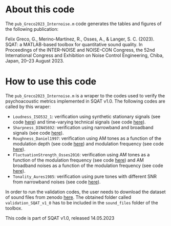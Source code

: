 # About this code

The `pub_Greco2023_Internoise.m` code generates the tables and figures of the following publication:

Felix Greco, G., Merino-Martínez, R., Osses, A., & Langer, S. C. (2023). SQAT: a MATLAB-based toolbox for quantitative sound quality. In Proceedings of the INTER–NOISE and NOISE–CON Congress, the 52nd International Congress and Exhibition on Noise Control Engineering, Chiba, Japan, 20–23 August 2023. 

# How to use this code
The `pub_Greco2023_Internoise.m` is a wraper to the codes used to verify the psychoacoustic metrics implemented in SQAT v1.0. The following codes are called by this wraper:
- `Loudness_ISO532_1`: verification using synthetic stationary signals (see code [here](../../validation/Loudness_ISO532_1/1_synthetic_signals_stationary_loudness)) and time-varying technical signals (see code [here](../../validation/Loudness_ISO532_1/3_technical_signals_time_varying_loudness)).
- `Sharpness_DIN45692`: verification using narrowband and broadband signals (see code [here](../../validation/Sharpness_DIN45692)).
- `Roughness_Daniel1997`: verification using AM tones as a function of the modulation depth (see code [here](../../validation/Roughness_Daniel1997/2_AM_modulation_depth)) and modulation frequency (see code [here](../../validation/Roughness_Daniel1997/1_AM_modulation_freq)).  
- `FluctuationStrength_Osses2016`: verification using AM tones as a function of the modulation frequency (see code [here](../../validation/FluctuationStrength_Osses2016/1_AM_tones_fmod)) and AM broadband noises as a function of the modulation frequency (see code [here](../../validation/FluctuationStrength_Osses2016/2_AM_BBN_fmod)).   
- `Tonality_Aures1985`: verification using pure tones with different SNR from narrowband noises (see code [here](../../validation/Tonality_Aures1985)).

In order to run the validation codes, the user needs to download the dataset of sound files from zenodo <a href="https://doi.org/10.5281/zenodo.7933206" target="_blank">here</a>. The obtained folder called `validation_SQAT_v1_0` has to be included in the `sound_files` folder of the toolbox. 

This code is part of SQAT v1.0, released 14.05.2023


